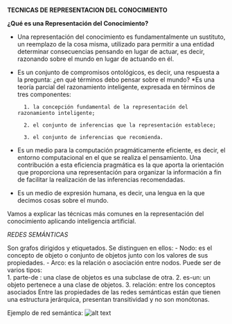 **TECNICAS DE REPRESENTACION DEL CONOCIMIENTO**

**¿Qué es una Representación del Conocimiento?**

* Una representación del conocimiento es fundamentalmente un sustituto, un reemplazo de la cosa misma, utilizado para permitir a una entidad determinar consecuencias pensando en lugar de actuar, es decir, razonando sobre el mundo en lugar de actuando en él.
* Es un conjunto de compromisos ontológicos, es decir, una respuesta a la pregunta: ¿en qué términos debo pensar sobre el mundo?
*Es una teoría parcial del razonamiento inteligente, expresada en términos de tres componentes:

        1. la concepción fundamental de la representación del razonamiento inteligente;
        
        2. el conjunto de inferencias que la representación establece; 
        
        3. el conjunto de inferencias que recomienda.
* Es un medio para la computación pragmáticamente eficiente, es decir, el entorno computacional en el que se realiza el pensamiento. Una contribución a esta eficiencia pragmática es la que aporta la orientación que proporciona una representación para organizar la información a fin de facilitar la realización de las inferencias recomendadas.
* Es un medio de expresión humana, es decir, una lengua en la que decimos cosas sobre el mundo.

Vamos a explicar las técnicas más comunes en la representación del conocimiento aplicando inteligencia artificial.

*REDES SEMÁNTICAS*

Son grafos dirigidos y etiquetados. Se distinguen en ellos:
        - Nodo: es el concepto de objeto o conjunto de objetos junto con los valores de sus propiedades.
        - Arco: es la relación o asociación entre nodos. Puede ser de varios tipos:     
                1. parte-de : una clase de objetos es una subclase de otra.
                2. es-un: un objeto pertenece a una clase de objetos.
                3. relación: entre los conceptos asociados
Entre las propiedades de las redes semánticas están que tienen una estructura jerárquica, presentan transitividad y no son monótonas.

Ejemplo de red semántica:
![alt text](https://raw.githubusercontent.com/Pablo942/RC-2020-Pablo-Pizarro-Sanchez/Captura1.png)
